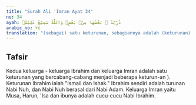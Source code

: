 ```yaml
---
title: "Surah Ali 'Imran Ayat 34"
no: 34
ayah: ذُرِّيَّةً ۢ بَعْضُهَا مِنْۢ بَعْضٍۗ وَاللّٰهُ سَمِيْعٌ عَلِيْمٌۚ
arabic_no: ٣٤
translation: "(sebagai) satu keturunan, sebagiannya adalah (keturunan) dari sebagian yang lain. Allah Maha Mendengar, Maha Mengetahui."
---
```


## Tafsir

Kedua keluarga - keluarga Ibrahim dan keluarga Imran adalah satu keturunan yang bercabang-cabang menjadi beberapa keturun-an ). Keturunan Ibrahim ialah "Ismail dan Ishak." Ibrahim sendiri adalah turunan Nabi Nuh, dan Nabi Nuh berasal dari Nabi Adam. Keluarga Imran yaitu Musa, Harun, 'Isa dan ibunya adalah cucu-cucu Nabi Ibrahim.